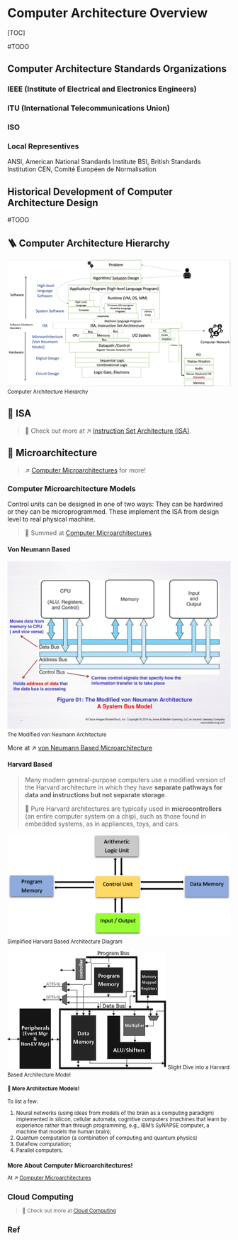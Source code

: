 # Computer Architecture Overview

[TOC]


#TODO 

## Computer Architecture Standards Organizations
### IEEE (Institute of Electrical and Electronics Engineers)


### ITU (International Telecommunications Union)


### ISO


### Local Representives
ANSI, American National Standards Institute
BSI, British Standards Institution
CEN, Comité Européen de Normalisation



## Historical Development of Computer Architecture Design

#TODO 


## 🪜 Computer Architecture Hierarchy
![](../../../../../Assets/Pics/Screenshot%202023-03-01%20at%202.18.39%20PM.png)
<small>Computer Architecture Hierarchy</small>



## 📜 ISA

> 🔗 Check out more at ↗ [Instruction Set Architecture (ISA)](../🗣️%20Instruction%20Set%20Architecture%20(ISA)/Instruction%20Set%20Architecture%20(ISA).md).



## 🗿 Microarchitecture
> ↗ [Computer Microarchitectures](../../Microcomputer%20Principles%20&%20Interfaces/Computer%20Microarchitectures/Computer%20Microarchitectures.md) for more!

### Computer Microarchitecture Models
Control units can be designed in one of two ways: They can be hardwired or they can be microprogrammed. These implement the ISA from design level to real physical machine. 

> 🔗 Summed at [Computer Microarchitectures](../../Microcomputer%20Principles%20&%20Interfaces/Computer%20Microarchitectures/Computer%20Microarchitectures.md)

#### Von Neumann Based 
![](../../../../../Assets/Pics/Pasted%20image%2020230302132111.png)
<small>The Modified von Neumann Architecture</small>

More at ↗ [von Neumann Based Microarchitecture](../🧝🏻‍♀️%20von%20Neumann%20Based%20Microarchitecture/von%20Neumann%20Based%20Microarchitecture.md)


#### Harvard Based

> Many modern general-purpose computers use a modified version of the Harvard architecture in which they have **separate pathways for data and instructions but not separate storage**.
> 
> 🧐 Pure Harvard architectures are typically used in **microcontrollers** (an entire computer system on a chip), such as those found in embedded systems, as in appliances, toys, and cars.


![](../../../../../Assets/Pics/Pasted%20image%2020230302132344.png)
<small>Simplified Harvard Based Architecture Diagram</small>

![](../../../../../Assets/Pics/Pasted%20image%2020230302132205.png)
<small>Slight Dive into a Harvard Based Architecture Model</samll>


#### 🙈 More Architecture Models!
To list a few:
1. Neural networks (using ideas from models of the brain as a computing paradigm) implemented in silicon, cellular automata, cognitive computers (machines that learn by experience rather than through programming, e.g., IBM’s SyNAPSE computer, a machine that models the human brain);
2. Quantum computation (a combination of computing and quantum physics)
3. Dataflow computation;
4. Parallel computers. 


### More About Computer Microarchitectures!
At ↗ [Computer Microarchitectures](../../Microcomputer%20Principles%20&%20Interfaces/Computer%20Microarchitectures/Computer%20Microarchitectures.md)



## Cloud Computing

> 🔗 Check out more at [Cloud Computing](../../../../🌁%20Cloud%20Native/🌵%20Cloud%20Overview/Cloud%20Computing.md)



## Ref
[Computer architecture]: https://en.wikipedia.org/wiki/Computer_architecture#Definition


